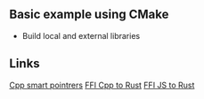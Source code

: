 
## Basic example using CMake
 
- Build local and external libraries 
 

## Links
[Cpp smart pointrers](https://eax.me/cpp-smart-pointers/)
[FFI Cpp to Rust](https://coderoad.ru/32188582/%D0%9E%D0%B1%D0%B5%D1%80%D1%82%D1%8B%D0%B2%D0%B0%D0%BD%D0%B8%D0%B5-%D1%81%D1%82%D1%80%D1%83%D0%BA%D1%82%D1%83%D1%80%D1%8B-Rust-%D0%B2-%D0%BA%D0%BB%D0%B0%D1%81%D1%81-C)
[FFI JS to Rust](https://github.com/Jekshmek/rust-ffi-complex-types)
